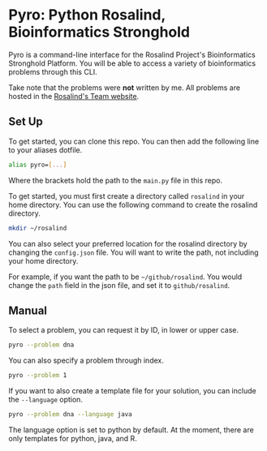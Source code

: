# Pyro: Python Rosalind, Bioinformatics Stronghold

Pyro is a command-line interface for the Rosalind Project's Bioinformatics Stronghold Platform. You will be able to access a variety of bioinformatics problems through this CLI.

Take note that the problems were __not__ written by me. All problems are hosted in the [Rosalind's Team website](http://rosalind.info).

## Set Up

To get started, you can clone this repo. You can then add the following line to your aliases dotfile.

```bash
alias pyro=[...]
```

Where the brackets hold the path to the `main.py` file in this repo.

To get started, you must first create a directory called `rosalind` in your home directory. You can use the following command to create the rosalind directory.

```bash
mkdir ~/rosalind
```

You can also select your preferred location for the rosalind directory by changing the `config.json` file. You will want to write the path, not including your home directory.

For example, if you want the path to be `~/github/rosalind`. You would change the `path` field in the json file, and set it to `github/rosalind`.

## Manual

To select a problem, you can request it by ID, in lower or upper case.

```bash
pyro --problem dna
```

You can also specify a problem through index.

```bash
pyro --problem 1
```

If you want to also create a template file for your solution, you can include the `--language` option.

```bash
pyro --problem dna --language java
```

The language option is set to python by default. At the moment, there are only templates for python, java, and R.
